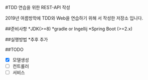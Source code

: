 #TDD 연습을 위한 REST-API 작성

2019년 여름방학에 TDD와 Web을 연습하기 위해 서 작성한 저장소 입니다.

##준비사항
*JDK(>=8)
*gradle or Ingellij
*Spring Boot (>=2.x)

##실행방법
*추후 추가

##TODO
- [X] 모델생성
- [ ] 컨트롤러
- [ ] 서비스